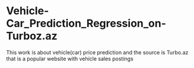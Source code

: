 # Vehicle-Car_Prediction_Regression_on-Turboz.az
This work is about vehicle(car) price prediction and the source is Turbo.az that is a popular website with vehicle sales postings
